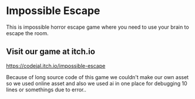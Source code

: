 # Impossible Escape
This is impossible horror escape game where you need to use your brain to escape the room.
## Visit our game at itch.io 
https://codejal.itch.io/impossible-escape

Because of long source code of this game we couldn't make our own asset so we used online asset and also we used ai in one place for debugging 10 lines or somethings due to error..
